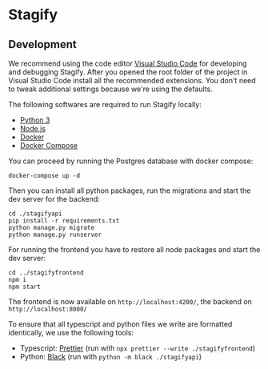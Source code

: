 # Stagify

## Development

We recommend using the code editor [Visual Studio Code](https://code.visualstudio.com/) for developing and debugging Stagify.
After you opened the root folder of the project in Visual Studio Code install all the recommended extensions. You don't need to tweak additional settings because we're using the defaults.

The following softwares are required to run Stagify locally:

- [Python 3](https://www.python.org/downloads/)
- [Node.js](https://nodejs.org/en/)
- [Docker](https://www.docker.com/)
- [Docker Compose](https://docs.docker.com/compose/install/)

You can proceed by running the Postgres database with docker compose:

```shell
docker-compose up -d
```

Then you can install all python packages, run the migrations and start the dev server for the backend:

```shell
cd ./stagifyapi
pip install -r requirements.txt
python manage.py migrate
python manage.py runserver
```

For running the frontend you have to restore all node packages and start the dev server:

```shell
cd ../stagifyfrontend
npm i
npm start
```

The frontend is now available on `http://localhost:4200/`, the backend on `http://localhost:8000/`


To ensure that all typescript and python files we write are formatted identically, we use the following tools:

- Typescript: [Prettier](https://prettier.io/) (run with `npx prettier --write ./stagifyfrontend`)
- Python: [Black](https://black.readthedocs.io/en/stable/) (run with `python -m black ./stagifyapi`)
